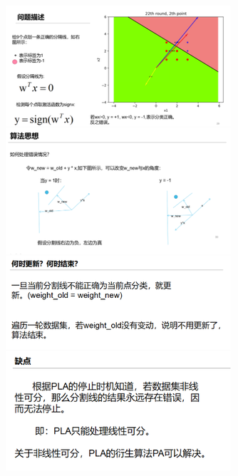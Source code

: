 ![dfi](https://github.com/boobpoop/PLA/blob/master/PLA/image/problem.png)
![fds](https://github.com/boobpoop/PLA/blob/master/PLA/image/resolve.png)
![fds](https://github.com/boobpoop/PLA/blob/master/PLA/image/update.png)
![fds](https://github.com/boobpoop/PLA/blob/master/PLA/image/backdraw.png)
